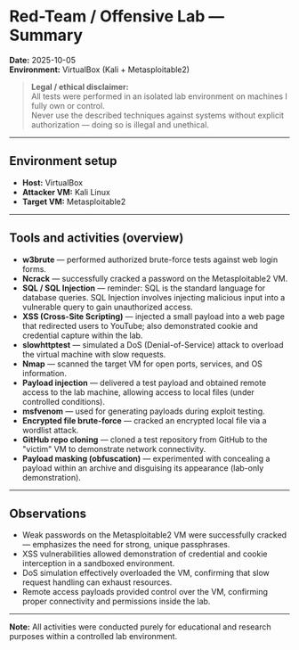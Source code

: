 # Red-Team / Offensive Lab — Summary
**Date:** 2025-10-05  
**Environment:** VirtualBox (Kali + Metasploitable2)

> **Legal / ethical disclaimer:**  
> All tests were performed in an isolated lab environment on machines I fully own or control.  
> Never use the described techniques against systems without explicit authorization — doing so is illegal and unethical.

---

## Environment setup
- **Host:** VirtualBox  
- **Attacker VM:** Kali Linux  
- **Target VM:** Metasploitable2  

---

## Tools and activities (overview)
- **w3brute** — performed authorized brute-force tests against web login forms.  
- **Ncrack** — successfully cracked a password on the Metasploitable2 VM.  
- **SQL / SQL Injection** — reminder: SQL is the standard language for database queries. SQL Injection involves injecting malicious input into a vulnerable query to gain unauthorized access.  
- **XSS (Cross-Site Scripting)** — injected a small payload into a web page that redirected users to YouTube; also demonstrated cookie and credential capture within the lab.  
- **slowhttptest** — simulated a DoS (Denial-of-Service) attack to overload the virtual machine with slow requests.  
- **Nmap** — scanned the target VM for open ports, services, and OS information.  
- **Payload injection** — delivered a test payload and obtained remote access to the lab machine, allowing access to local files (under controlled conditions).  
- **msfvenom** — used for generating payloads during exploit testing.  
- **Encrypted file brute-force** — cracked an encrypted local file via a wordlist attack.  
- **GitHub repo cloning** — cloned a test repository from GitHub to the "victim" VM to demonstrate network connectivity.  
- **Payload masking (obfuscation)** — experimented with concealing a payload within an archive and disguising its appearance (lab-only demonstration).

---

## Observations
- Weak passwords on the Metasploitable2 VM were successfully cracked — emphasizes the need for strong, unique passphrases.  
- XSS vulnerabilities allowed demonstration of credential and cookie interception in a sandboxed environment.  
- DoS simulation effectively overloaded the VM, confirming that slow request handling can exhaust resources.  
- Remote access payloads provided control over the VM, confirming proper connectivity and permissions inside the lab.

---

**Note:** All activities were conducted purely for educational and research purposes within a controlled lab environment.
